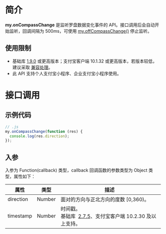 # 简介

**my.onCompassChange** 是监听罗盘数据变化事件的 API。接口调用后会自动开始监听，回调间隔为 500ms，可使用 [my.offCompassChange()](https://opendocs.alipay.com/mini/api/xf671t) 停止监听。

## 使用限制

- 基础库 [1.9.0](https://opendocs.alipay.com/mini/framework/lib) 或更高版本；支付宝客户端 10.1.32 或更高版本，若版本较低，建议采取 [兼容处理](/mini/framework/compatibility)。
- 此 API 支持个人支付宝小程序、企业支付宝小程序使用。

# 接口调用

## 示例代码

```javascript
// .js
my.onCompassChange(function (res) {
  console.log(res.direction);
});
```

## 入参

入参为 Function(callback) 类型，callback 回调函数的参数类型为 Object 类型，属性如下：

| **属性** | **类型** | **描述** |
| --- | --- | --- |
| direction | Number | 面对的方向与正北方向的度数 [0,360)。 |
| timestamp | Number | 时间戳。<br />基础库  [2.7.5](https://opendocs.alipay.com/mini/framework/lib-upgrade-v2)、支付宝客户端 10.2.30 及以上支持。 |
